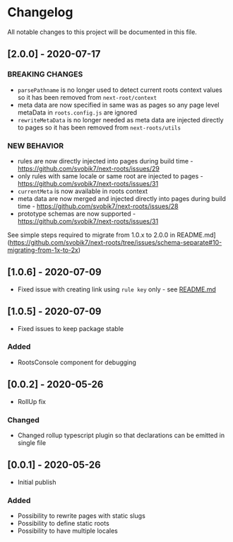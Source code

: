 # Changelog

All notable changes to this project will be documented in this file.

## [2.0.0] - 2020-07-17

### BREAKING CHANGES

- `parsePathname` is no longer used to detect current roots context values so it has been removed from `next-root/context`
- meta data are now specified in same was as pages so any page level metaData in `roots.config.js` are ignored
- `rewriteMetaData` is no longer needed as meta data are injected directly to pages so it has been removed from `next-roots/utils`

### NEW BEHAVIOR

- rules are now directly injected into pages during build time - https://github.com/svobik7/next-roots/issues/29
- only rules with same locale or same root are injected to pages - https://github.com/svobik7/next-roots/issues/31
- `currentMeta` is now available in roots context
- meta data are now merged and injected directly into pages during build time - https://github.com/svobik7/next-roots/issues/28
- prototype schemas are now supported - https://github.com/svobik7/next-roots/issues/31

See simple steps required to migrate from 1.0.x to 2.0.0 in README.md](https://github.com/svobik7/next-roots/tree/issues/schema-separate#10-migrating-from-1x-to-2x)

## [1.0.6] - 2020-07-09

- Fixed issue with creating link using `rule key` only - see [README.md](https://github.com/svobik7/next-roots#userootlink)

## [1.0.5] - 2020-07-09

- Fixed issues to keep package stable

### Added

- RootsConsole component for debugging

## [0.0.2] - 2020-05-26

- RollUp fix

### Changed

- Changed rollup typescript plugin so that declarations can be emitted in single file

## [0.0.1] - 2020-05-26

- Initial publish

### Added

- Possibility to rewrite pages with static slugs
- Possibility to define static roots
- Possibility to have multiple locales
